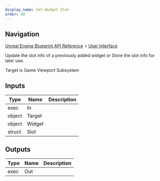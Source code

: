 ```yaml
---
display_name: Set Widget Slot
order: 49
---
```

## Navigation

[Unreal Engine Blueprint API Reference](https://dev.epicgames.com/documentation/en-us/unreal-engine/BlueprintAPI) > [User Interface](https://dev.epicgames.com/documentation/en-us/unreal-engine/BlueprintAPI/UserInterface)

Update the slot info of a previously added widget or Store the slot info for later use.

Target is Game Viewport Subsystem

## Inputs

| Type | Name | Description |
| --- | --- | --- |
| exec | In |  |
| object | Target |  |
| object | Widget |  |
| struct | Slot |  |

## Outputs

| Type | Name | Description |
| --- | --- | --- |
| exec | Out |  |
